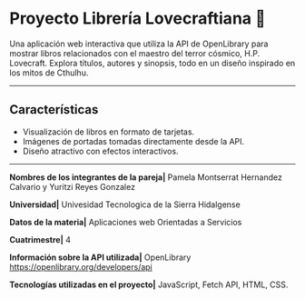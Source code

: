 # Proyecto Librería Lovecraftiana 🌌

Una aplicación web interactiva que utiliza la API de OpenLibrary para mostrar libros relacionados con el maestro del terror cósmico, H.P. Lovecraft. Explora títulos, autores y sinopsis, todo en un diseño inspirado en los mitos de Cthulhu.

---

## Características

- Visualización de libros en formato de tarjetas.
- Imágenes de portadas tomadas directamente desde la API.
- Diseño atractivo con efectos interactivos.

---

**Nombres de los integrantes de la pareja|** Pamela Montserrat Hernandez Calvario y Yuritzi Reyes Gonzalez

**Universidad|** Univesidad Tecnologica de la Sierra Hidalgense 

**Datos de la materia|** Aplicaciones web Orientadas a Servicios

**Cuatrimestre|** 4

**Información sobre la API utilizada|** OpenLibrary https://openlibrary.org/developers/api

**Tecnologías utilizadas en el proyecto|** JavaScript, Fetch API, HTML, CSS.